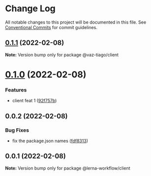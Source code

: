 # Change Log

All notable changes to this project will be documented in this file.
See [Conventional Commits](https://conventionalcommits.org) for commit guidelines.

## [0.1.1](https://github.com/vaz-tiago/lerna-workflow/compare/@vaz-tiago/client@0.1.0...@vaz-tiago/client@0.1.1) (2022-02-08)

**Note:** Version bump only for package @vaz-tiago/client





# [0.1.0](https://github.com/vaz-tiago/lerna-workflow/compare/@vaz-tiago/client@0.0.2...@vaz-tiago/client@0.1.0) (2022-02-08)


### Features

* client feat 1 ([92f757b](https://github.com/vaz-tiago/lerna-workflow/commit/92f757b67d5f24543d1e7393ab89654610fafb6c))





## 0.0.2 (2022-02-08)


### Bug Fixes

* fix the package.json names ([fdf8313](https://github.com/vaz-tiago/lerna-workflow/commit/fdf83135e12a26776132a7ed0c838b8ec347da10))





## 0.0.1 (2022-02-08)

**Note:** Version bump only for package @lerna-workflow/client
